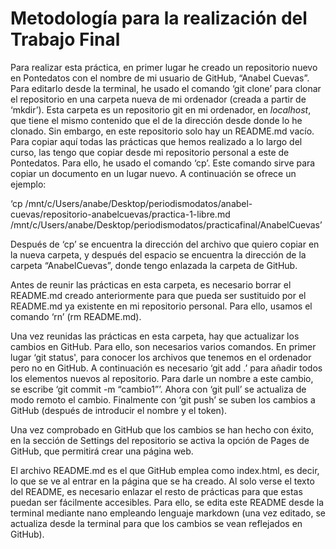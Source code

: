 # Metodología para la realización del Trabajo Final

Para realizar esta práctica, en primer lugar he creado un repositorio nuevo en Pontedatos con el nombre de mi usuario de GitHub, “Anabel Cuevas”. Para editarlo desde la terminal, he usado el comando ‘git clone’ para clonar el repositorio en una carpeta nueva de mi ordenador (creada a partir de ‘mkdir’). Esta carpeta es un repositorio git en mi ordenador, en *localhost*, que tiene el mismo contenido que el de la dirección desde donde lo he clonado. Sin embargo, en este repositorio solo hay un README.md vacío. Para copiar aquí todas las prácticas que hemos realizado a lo largo del curso, las tengo que copiar desde mi repositorio personal a este de Pontedatos. Para ello, he usado el comando ‘cp’. Este comando sirve para copiar un documento en un lugar nuevo. A continuación se ofrece un ejemplo:

‘cp /mnt/c/Users/anabe/Desktop/periodismodatos/anabel-cuevas/repositorio-anabelcuevas/practica-1-libre.md /mnt/c/Users/anabe/Desktop/periodismodatos/practicafinal/AnabelCuevas’

Después de ‘cp’ se encuentra la dirección del archivo que quiero copiar en la nueva carpeta, y después del espacio se encuentra la dirección de la carpeta “AnabelCuevas”, donde tengo enlazada la carpeta de GitHub. 

Antes de reunir las prácticas en esta carpeta, es necesario borrar el README.md creado anteriormente para que pueda ser sustituido por el README.md ya existente en mi repositorio personal. Para ello, usamos el comando ‘rn’ (rm README.md). 

Una vez reunidas las prácticas en esta carpeta, hay que actualizar los cambios en GitHub. Para ello, son necesarios varios comandos. En primer lugar ‘git status', para conocer los archivos que tenemos en el ordenador pero no en GitHub. A continuación es necesario ‘git add .’ para añadir todos los elementos nuevos al repositorio. Para darle un nombre a este cambio, se escribe ‘git commit -m “cambio1”’. Ahora con ‘git pull’ se actualiza de modo remoto el cambio. Finalmente con ‘git push’ se suben los cambios a GitHub (después de introducir el nombre y el token). 

Una vez comprobado en GitHub que los cambios se han hecho con éxito, en la sección de Settings del repositorio se activa la opción de Pages de GitHub, que permitirá crear una página web. 

El archivo README.md es el que GitHub emplea como index.html, es decir, lo que se ve al entrar en la página que se ha creado. Al solo verse el texto del README, es necesario enlazar el resto de prácticas para que estas puedan ser fácilmente accesibles. Para ello, se edita este README desde la terminal mediante nano empleando lenguaje markdown (una vez editado, se actualiza desde la terminal para que los cambios se vean reflejados en GitHub). 

